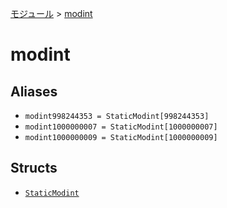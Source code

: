 [モジュール](../index.md) > [modint]()

# modint

## Aliases

- `modint998244353 = StaticModint[998244353]`
- `modint1000000007 = StaticModint[1000000007]`
- `modint1000000009 = StaticModint[1000000009]`

## Structs

- [`StaticModint`](./StaticModint.md)
